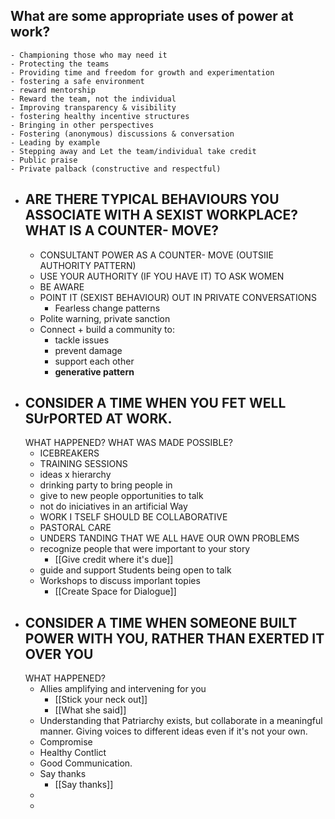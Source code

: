 ## What are some appropriate uses of power at work?
	- Championing those who may need it
	- Protecting the teams
	- Providing time and freedom for growth and experimentation
	- fostering a safe environment
	- reward mentorship
	- Reward the team, not the individual
	- Improving transparency & visibility
	- fostering healthy incentive structures
	- Bringing in other perspectives
	- Fostering (anonymous) discussions & conversation
	- Leading by example
	- Stepping away and Let the team/individual take credit
	- Public praise
	- Private palback (constructive and respectful)
- ## ARE THERE TYPICAL BEHAVIOURS YOU ASSOCIATE WITH A SEXIST WORKPLACE? WHAT IS A COUNTER- MOVE?
	- CONSULTANT POWER AS A COUNTER- MOVE (OUTSIIE AUTHORITY PATTERN)
	- USE YOUR AUTHORITY (IF YOU HAVE IT) TO ASK WOMEN
	- BE AWARE
	- POINT IT (SEXIST BEHAVIOUR) OUT IN PRIVATE CONVERSATIONS
		- Fearless change patterns
	- Polite warning, private sanction
	- Connect + build a community to:
		- tackle issues
		- prevent damage
		- support each other
		- **generative pattern**
- ## CONSIDER A TIME WHEN YOU FET WELL SUrPORTED AT WORK.
  WHAT HAPPENED?
  WHAT WAS MADE POSSIBLE?
	- ICEBREAKERS
	- TRAINING SESSIONS
	- ideas x hierarchy
	- drinking party to bring people in
	- give to new people opportunities to talk
	- not do iniciatives in an artificial Way
	- WORK
	  I TSELF
	  SHOULD BE 
	  COLLABORATIVE
	- PASTORAL
	  CARE
	- UNDERS TANDING
	  THAT WE
	  ALL HAVE OUR OWN PROBLEMS
	- recognize people that were important to your story
		- [[Give credit where it's due]]
	- guide and support Students being open to talk
	- Workshops to discuss imporlant topies
		- [[Create Space for Dialogue]]
- ## CONSIDER A TIME WHEN SOMEONE BUILT POWER WITH YOU, RATHER THAN EXERTED IT OVER YOU
  WHAT HAPPENED?
	- Allies amplifying and intervening for you
		- [[Stick your neck out]]
		- [[What she said]]
	- Understanding that Patriarchy exists, but collaborate in a meaningful manner. Giving voices to different ideas even if it's not your own.
	- Compromise
	- Healthy Contlict
	- Good Communication.
	- Say thanks
		- [[Say thanks]]
	-
	-